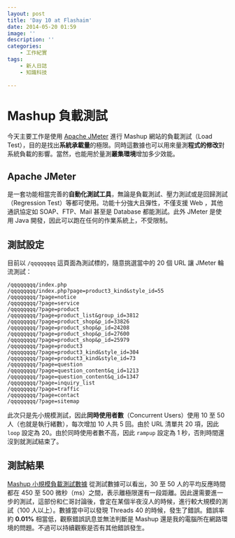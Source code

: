 ```yaml
---
layout: post
title: 'Day 10 at Flashaim'
date: 2014-05-20 01:59
image: ''
description: ''
categories:
    - 工作紀實
tags:
    - 新人日誌
    - 知識科技
 
---
```

# Mashup 負載測試

今天主要工作是使用 [Apache JMeter](http://jmeter.apache.org/) 進行 Mashup 網站的負載測試（Load Test），目的是找出**系統承載量**的極限。同時這數據也可以用來量測**程式的修改**對系統負載的影響。當然，也能用於量測**叢集環境**增加多少效能。

## Apache JMeter
是一套功能相當完善的**自動化測試工具**，無論是負載測試、壓力測試或是回歸測試（Regression Test）等都可使用。功能十分強大且彈性，不僅支援 Web ，其他通訊協定如 SOAP、FTP、Mail 甚至是 Database 都能測試。此外 JMeter 是使用 Java 開發，因此可以跑在任何的作業系統上，不受限制。

## 測試設定
目前以 `/qqqqqqqq` 這頁面為測試標的，隨意挑選當中的 20 個 URL 讓 JMeter 輪流測試：
```
/qqqqqqqq/index.php
/qqqqqqqq/index.php?page=product3_kind&style_id=55
/qqqqqqqq/?page=notice
/qqqqqqqq/?page=service
/qqqqqqqq/?page=product
/qqqqqqqq/?page=product_list&group_id=3812
/qqqqqqqq/?page=product_shop&p_id=33826
/qqqqqqqq/?page=product_shop&p_id=24208
/qqqqqqqq/?page=product_shop&p_id=27600
/qqqqqqqq/?page=product_shop&p_id=25979
/qqqqqqqq/?page=product3
/qqqqqqqq/?page=product3_kind&style_id=304
/qqqqqqqq/?page=product3_kind&style_id=73
/qqqqqqqq/?page=question
/qqqqqqqq/?page=question_content&q_id=1213
/qqqqqqqq/?page=question_content&q_id=1347
/qqqqqqqq/?page=inquiry_list
/qqqqqqqq/?page=traffic
/qqqqqqqq/?page=contact
/qqqqqqqq/?page=sitemap
```

此次只是先小規模測試，因此**同時使用者數**（Concurrent Users）使用 10 至 50 人（也就是執行緒數），每次增加 10 人共 5 回。由於 URL 清單共 20 項，因此 `loop` 設定為 20。由於同時使用者數不高，因此 `rampup` 設定為 1 秒，否則時間還沒到就測試結束了。

## 測試結果
[Mashup 小規模負載測試數據](https://docs.google.com/a/flashaim.com/spreadsheets/d/1l0P3gf98sS54jGH0OuKdNMKelTf6vYzI8tMfOXsh07I/edit?usp=sharing)
從測試數據可以看出，30 至 50 人的平均反應時間都在 450 至 500 微秒（ms）之間，表示離極限還有一段距離。因此還需要進一步的測試，這部份和仁哥討論後，會定在某個半夜沒人的時候，進行較大規模的測試（100 人以上）。數據當中可以發現 Threads 40 的時候，發生了錯誤。錯誤率約 **0.01%** 相當低，觀察錯誤訊息並無法判斷是 Mashup 還是我的電腦所在網路環境的問題。不過可以持續觀察是否有其他錯誤發生。